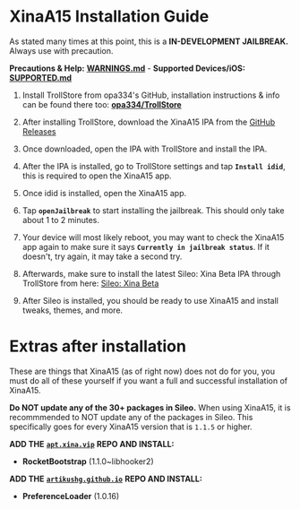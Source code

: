 # XinaA15 Installation Guide
As stated many times at this point, this is a **IN-DEVELOPMENT JAILBREAK.** Always use with precaution.

**Precautions & Help:** [**WARNINGS.md**](https://github.com/NotDarkn/XinaA15/blob/main/WARNINGS.md) - **Supported Devices/iOS:** [**SUPPORTED.md**](https://github.com/NotDarkn/XinaA15/blob/main/SUPPORTED.md)

1. Install TrollStore from opa334's GitHub, installation instructions & info can be found there too: [**opa334/TrollStore**](https://github.com/opa334/TrollStore)

2. After installing TrollStore, download the XinaA15 IPA from the [GitHub Releases](https://github.com/jacksight/xina520_official_jailbreak/releases)

3. Once downloaded, open the IPA with TrollStore and install the IPA.

4. After the IPA is installed, go to TrollStore settings and tap **`Install idid`**, this is required to open the XinaA15 app.

5. Once idid is installed, open the XinaA15 app. 

6. Tap **`openJailbreak`** to start installing the jailbreak. This should only take about 1 to 2 minutes.

7. Your device will most likely reboot, you may want to check the XinaA15 app again to make sure it says **`Currently in jailbreak status`**. If it doesn't, try again, it may take a second try.

8. Afterwards, make sure to install the latest Sileo: Xina Beta IPA through TrollStore from here: [Sileo: Xina Beta](https://github.com/Sileo/Sileo/releases)

9. After Sileo is installed, you should be ready to use XinaA15 and install tweaks, themes, and more.

# Extras after installation
These are things that XinaA15 (as of right now) does not do for you, you must do all of these yourself if you want a full and successful installation of XinaA15.

**Do NOT update any of the 30+ packages in Sileo.**
When using XinaA15, it is recommmended to NOT update any of the packages in Sileo. This specifically goes for every XinaA15 version that is `1.1.5` or higher.

**ADD THE** [**`apt.xina.vip`**](https://apt.xina.vip) **REPO AND INSTALL:**
- **RocketBootstrap** (1.1.0~libhooker2)

**ADD THE** [**`artikushg.github.io`**](https://artikushg.github.io) **REPO AND INSTALL:**
- **PreferenceLoader** (1.0.16)

